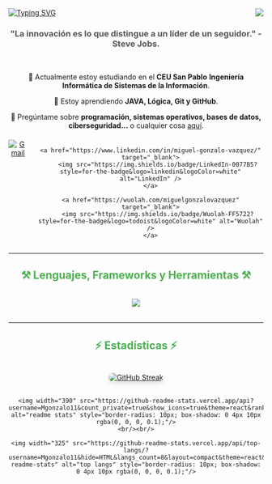 <!-- Badge de visitante para mostrar cuántas visitas ha recibido el perfil -->
<img align="right" src="https://visitor-badge.laobi.icu/badge?page_id=Mgonzalo11.Mgonzalo11" />

<!-- Título principal con un efecto de escritura -->
<a href="https://git.io/typing-svg" align="center">
    <img src="https://readme-typing-svg.demolab.com?font=Fira+Code&weight=800&size=30&pause=2000&color=00A0E5&width=435&lines=I'm+Miguel+Gonzalo+V%C3%A1zquez+;I'm+a+Computer+Engineering+Student" alt="Typing SVG" />
</a>

<!-- Subtítulo con una frase célebre -->
<h3 align="center" style="color: #555;">"La innovación es lo que distingue a un líder de un seguidor." - Steve Jobs.</h3>

<!-- Espaciador -->
<br/>

<!-- Sección central que describe tu formación y áreas de interés -->
<div align="center">
    <p>
        🔭 Actualmente estoy estudiando en el <strong>CEU San Pablo</strong> <strong>Ingeniería Informática de Sistemas de la Información</strong>.
    </p>
    <p>
        🌱 Estoy aprendiendo <strong>JAVA, Lógica, Git y GitHub</strong>.
    </p>
    <p>
        💬 Pregúntame sobre <strong>programación, sistemas operativos, bases de datos, ciberseguridad...</strong> o cualquier cosa <a href="https://github.com/Mgonzalo11/Programacion-I/issues">aquí</a>.
    </p>
</div>

<!-- Sección de enlaces a redes sociales y contacto -->
<div align="center" style="margin-top: 20px; display: flex; justify-content: center; gap: 20px;">
    <a href="mailto:miguelgonzalovazquez04@gmail.com">
        <img src="https://img.shields.io/badge/Gmail-D14836?style=for-the-badge&logo=gmail&logoColor=white" alt="Gmail" />
    </a>
    
    <a href="https://www.linkedin.com/in/miguel-gonzalo-vazquez/" target="_blank">
        <img src="https://img.shields.io/badge/LinkedIn-0077B5?style=for-the-badge&logo=linkedin&logoColor=white" alt="LinkedIn" />
    </a>
    
    <a href="https://wuolah.com/miguelgonzalovazquez" target="_blank">
        <img src="https://img.shields.io/badge/Wuolah-FF5722?style=for-the-badge&logo=todoist&logoColor=white" alt="Wuolah" />
    </a>
</div>

<!-- Línea horizontal para separar secciones -->
<hr/>

<!-- Título de sección sobre lenguajes y herramientas -->
<h2 align="center" style="color: #4CAF50;">⚒️ Lenguajes, Frameworks y Herramientas ⚒️</h2>
<br/>

<!-- Iconos que representan los lenguajes y herramientas que usas -->
<div align="center">
    <img src="https://skillicons.dev/icons?i=html,css,javascript,java,python,mysql,git,github,idea,vscode,notion" />
</div>
<br/>

<!-- Línea horizontal para separar secciones -->
<hr/>

<!-- Título de sección para estadísticas de GitHub -->
<h2 align="center" style="color: #4CAF50;">⚡ Estadísticas ⚡</h2>
<br>

<!-- Contenedor para mostrar diferentes estadísticas de GitHub -->
<div align="center" style="max-width: 800px; margin: 0 auto;">
    <a href="https://git.io/streak-stats">
        <img src="https://streak-stats.demolab.com?user=Mgonzalo11&theme=windows-dark" alt="GitHub Streak" style="border-radius: 10px; box-shadow: 0 4px 10px rgba(0, 0, 0, 0.1);">
    </a>
    <br/><br/>
    
    <img width="390" src="https://github-readme-stats.vercel.app/api?username=Mgonzalo11&count_private=true&show_icons=true&theme=react&rank_icon=github&border_radius=10" alt="readme stats" style="border-radius: 10px; box-shadow: 0 4px 10px rgba(0, 0, 0, 0.1);"/>
    <br/><br/>
    
    <img width="325" src="https://github-readme-stats.vercel.app/api/top-langs/?username=Mgonzalo11&hide=HTML&langs_count=8&layout=compact&theme=react&border_radius=10&size_weight=0.5&count_weight=0.5&exclude_repo=github-readme-stats" alt="top langs" style="border-radius: 10px; box-shadow: 0 4px 10px rgba(0, 0, 0, 0.1);"/>
</div>
